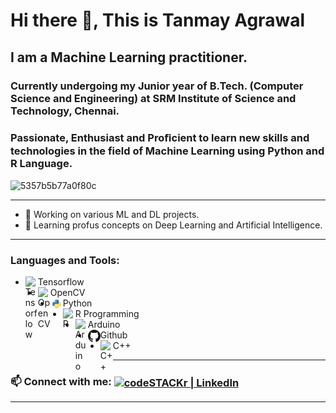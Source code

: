 # Hi there 👋, This is Tanmay Agrawal
## I am a Machine Learning practitioner.
### Currently undergoing my Junior year of B.Tech. (Computer Science and Engineering) at SRM Institute of Science and Technology, Chennai.
### Passionate, Enthusiast and Proﬁcient to learn new skills and technologies in the field of Machine Learning using Python and R Language.


![5357b5b77a0f80c](https://user-images.githubusercontent.com/56449549/89924943-a7c81200-db8d-11ea-8b65-079f353c9d19.jpg)

---

- 🔭 Working on various ML and DL projects.
- 🌱 Learning profus concepts on Deep Learning and Artificial Intelligence.

---

### Languages and Tools:

- [<img align="left" alt="Tensorflow" width="20px" src="https://cdn-images-1.medium.com/max/1200/1*iDQvKoz7gGHc6YXqvqWWZQ.png" />][Github] Tensorflow
- [<img align="left" alt="OpenCV" width="20px" src="https://i.stack.imgur.com/ez8QV.png" />][Github] OpenCV
- [<img align="left" alt="Python" width="20px" src="https://raw.githubusercontent.com/github/explore/80688e429a7d4ef2fca1e82350fe8e3517d3494d/topics/python/python.png" />][Github] Python
- [<img align="left" alt="R" width="20px" src="https://miro.medium.com/max/4000/1*BgoeftOFRdO7g8F3O1eXSQ.png" />][Github] R Programming
- [<img align="left" alt="Arduino" width="20px" src="https://i.pinimg.com/originals/4e/7b/62/4e7b62b98915dbd4565098269ddc43cd.png" />][Github] Arduino
- [<img align="left" alt="GitHub" width="20px" src="https://raw.githubusercontent.com/github/explore/78df643247d429f6cc873026c0622819ad797942/topics/github/github.png" />][Github] Github
- [<img align="left" alt="C++" width="20px" src="https://sdtimes.com/wp-content/uploads/2018/03/cpppp.png" />][Github] C++

[Github]: https://github.com/Tanmay244

---

### 📫 Connect with me: [<img align="center" alt="codeSTACKr | LinkedIn" width="40px" src="https://cdn.jsdelivr.net/npm/simple-icons@v3/icons/linkedin.svg" />][linkedin]

[linkedin]: https://www.linkedin.com/in/tanmay-agrawal-05046a16b

---


